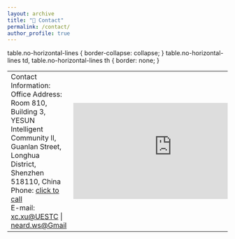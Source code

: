 ```yaml
---
layout: archive
title: "👀 Contact"
permalink: /contact/
author_profile: true
---
```


table.no-horizontal-lines {
    border-collapse: collapse;
}
table.no-horizontal-lines td, 
table.no-horizontal-lines th {
    border: none;
}

<table class="no-horizontal-lines" style="margin-left: auto; margin-right: auto;">
	<tr>
		<td>
			Contact Information: <br> 
			Office Address: <br>     
			Room 810, Building 3, YESUN Intelligent Community II, <br>
			Guanlan Street, Longhua District, <br>
			Shenzhen 518110, China <br>     
			Phone: 
			<a href="tel:+1-6015648240" class="no-underline">click to call</a> <br>   
			E-mail:   
			<a href="mailto:xc.xu@uestc.edu.cn" class="no-underline">xc.xu@UESTC</a> | 
			<a href="mailto:neard.ws@gmail.com" class="no-underline">neard.ws@Gmail</a>
		</td>
		<td>
			<iframe width="450" height="220" src="https://www.openstreetmap.org/export/embed.html?bbox=118.26936721801759%2C24.59629971284382%2C118.32047939300539%2C24.627356839716075&amp;layer=mapnik" style="border: 0"></iframe>
		</td>
	</tr>
</table>